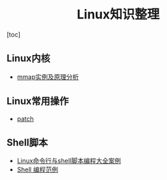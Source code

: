 <h1 align="center">Linux知识整理</h1>

[toc]

## Linux内核
* [mmap实例及原理分析](http://ju.outofmemory.cn/entry/224106)


## Linux常用操作
* [patch](./Linux/Linux-patch.md)


## Shell脚本

* [Linux命令行与shell脚本编程大全案例](https://github.com/fengyuhetao/shell)
* [Shell 编程范例](https://github.com/tinyclub/open-shell-book)

